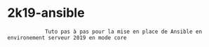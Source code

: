 # 2k19-ansible

                Tuto pas à pas pour la mise en place de Ansible en environement serveur 2019 en mode core

